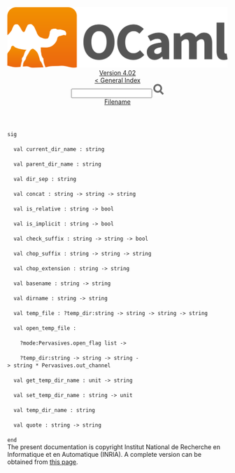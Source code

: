 <!-- ((! set title API !)) ((! set documentation !)) ((! set api !)) ((! set nobreadcrumb !)) -->
<div class="api"><header><nav class="toc brand"><a class="brand" href="https://ocaml.org/"><img src="colour-logo-gray.svg" class="svg" alt="OCaml"></a></nav><nav class="toc"><div class="toc_version"><a href="/docs" id="version-select">Version 4.02</a></div><a href="index.html">&lt; General Index</a><div class="api_search"><input type="text" name="apisearch" id="api_search" oninput="mySearch(false);" onkeypress="this.oninput();" onclick="this.oninput();" onpaste="this.oninput();">
<img src="search_icon.svg" alt="Search" class="svg" onclick="mySearch(false)"></div>
<div id="search_results"></div><div class="toc_title"><a href="Filename.html">Filename</a></div><ul></ul></nav></header>
<code class="code"><span class="keyword">sig</span><br>
&nbsp;&nbsp;<span class="keyword">val</span>&nbsp;current_dir_name&nbsp;:&nbsp;string<br>
&nbsp;&nbsp;<span class="keyword">val</span>&nbsp;parent_dir_name&nbsp;:&nbsp;string<br>
&nbsp;&nbsp;<span class="keyword">val</span>&nbsp;dir_sep&nbsp;:&nbsp;string<br>
&nbsp;&nbsp;<span class="keyword">val</span>&nbsp;concat&nbsp;:&nbsp;string&nbsp;<span class="keywordsign">-&gt;</span>&nbsp;string&nbsp;<span class="keywordsign">-&gt;</span>&nbsp;string<br>
&nbsp;&nbsp;<span class="keyword">val</span>&nbsp;is_relative&nbsp;:&nbsp;string&nbsp;<span class="keywordsign">-&gt;</span>&nbsp;bool<br>
&nbsp;&nbsp;<span class="keyword">val</span>&nbsp;is_implicit&nbsp;:&nbsp;string&nbsp;<span class="keywordsign">-&gt;</span>&nbsp;bool<br>
&nbsp;&nbsp;<span class="keyword">val</span>&nbsp;check_suffix&nbsp;:&nbsp;string&nbsp;<span class="keywordsign">-&gt;</span>&nbsp;string&nbsp;<span class="keywordsign">-&gt;</span>&nbsp;bool<br>
&nbsp;&nbsp;<span class="keyword">val</span>&nbsp;chop_suffix&nbsp;:&nbsp;string&nbsp;<span class="keywordsign">-&gt;</span>&nbsp;string&nbsp;<span class="keywordsign">-&gt;</span>&nbsp;string<br>
&nbsp;&nbsp;<span class="keyword">val</span>&nbsp;chop_extension&nbsp;:&nbsp;string&nbsp;<span class="keywordsign">-&gt;</span>&nbsp;string<br>
&nbsp;&nbsp;<span class="keyword">val</span>&nbsp;basename&nbsp;:&nbsp;string&nbsp;<span class="keywordsign">-&gt;</span>&nbsp;string<br>
&nbsp;&nbsp;<span class="keyword">val</span>&nbsp;dirname&nbsp;:&nbsp;string&nbsp;<span class="keywordsign">-&gt;</span>&nbsp;string<br>
&nbsp;&nbsp;<span class="keyword">val</span>&nbsp;temp_file&nbsp;:&nbsp;?temp_dir:string&nbsp;<span class="keywordsign">-&gt;</span>&nbsp;string&nbsp;<span class="keywordsign">-&gt;</span>&nbsp;string&nbsp;<span class="keywordsign">-&gt;</span>&nbsp;string<br>
&nbsp;&nbsp;<span class="keyword">val</span>&nbsp;open_temp_file&nbsp;:<br>
&nbsp;&nbsp;&nbsp;&nbsp;?mode:<span class="constructor">Pervasives</span>.open_flag&nbsp;list&nbsp;<span class="keywordsign">-&gt;</span><br>
&nbsp;&nbsp;&nbsp;&nbsp;?temp_dir:string&nbsp;<span class="keywordsign">-&gt;</span>&nbsp;string&nbsp;<span class="keywordsign">-&gt;</span>&nbsp;string&nbsp;<span class="keywordsign">-&gt;</span>&nbsp;string&nbsp;*&nbsp;<span class="constructor">Pervasives</span>.out_channel<br>
&nbsp;&nbsp;<span class="keyword">val</span>&nbsp;get_temp_dir_name&nbsp;:&nbsp;unit&nbsp;<span class="keywordsign">-&gt;</span>&nbsp;string<br>
&nbsp;&nbsp;<span class="keyword">val</span>&nbsp;set_temp_dir_name&nbsp;:&nbsp;string&nbsp;<span class="keywordsign">-&gt;</span>&nbsp;unit<br>
&nbsp;&nbsp;<span class="keyword">val</span>&nbsp;temp_dir_name&nbsp;:&nbsp;string<br>
&nbsp;&nbsp;<span class="keyword">val</span>&nbsp;quote&nbsp;:&nbsp;string&nbsp;<span class="keywordsign">-&gt;</span>&nbsp;string<br>
<span class="keyword">end</span></code><div class="copyright">The present documentation is copyright Institut National de Recherche en Informatique et en Automatique (INRIA). A complete version can be obtained from <a href="http://caml.inria.fr/pub/docs/manual-ocaml/">this page</a>.</div></div>